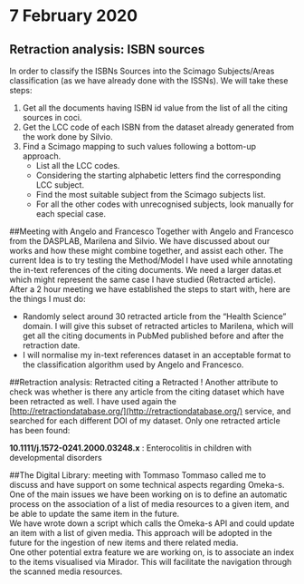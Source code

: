 # 7 February 2020
## Retraction analysis: ISBN sources
In order to classify the ISBNs Sources into the Scimago Subjects/Areas classification (as we have already done with the ISSNs). We will take these steps:

1. Get all the documents having ISBN id value from the list of all the citing sources in coci.
2. Get the LCC code of each ISBN from the dataset already generated from the work done by Silvio.
3. Find a Scimago mapping to such values following a bottom-up approach.
	* List all the LCC codes.
	* Considering the starting alphabetic letters find the corresponding LCC subject.
	*  Find the most suitable subject from the Scimago subjects list.
	* For all the other codes with unrecognised subjects, look manually for each special case. 


##Meeting with Angelo and Francesco
Together with Angelo and Francesco from the DASPLAB, Marilena and Silvio. We have discussed about our works and how these might combine together, and assist each other. The current Idea is to try testing the Method/Model I have used while annotating the in-text references of the citing documents. We need a larger datas.et which might represent the same case I have studied (Retracted article).
After a 2 hour meeting we have established the steps to start with, here are the things I must do:

* Randomly select around 30 retracted article from the “Health Science” domain. I will give this subset of retracted articles to Marilena, which will get all the citing documents in PubMed published before and after the retraction date.
* I will normalise my in-text references dataset in an acceptable format to the classification algorithm used by Angelo and Francesco. 

##Retraction analysis: Retracted citing a Retracted ! 
Another attribute to check was whether is there any article from the citing dataset which have been retracted as well. 
I have used again the [http://retractiondatabase.org/](http://retractiondatabase.org/) service, and searched for each different DOI of my dataset. 
Only one retracted article has been found: 

**10.1111/j.1572-0241.2000.03248.x** : Enterocolitis in children with developmental disorders


##The Digital Library: meeting with Tommaso 
Tommaso called me to discuss and have support on some technical aspects regarding Omeka-s. One of the main issues we have been working on is to define an automatic process on the association of a list of media resources to a given item, and be able to update the same item in the future.   
We have wrote down a script which calls the Omeka-s API and could update an item with a list of given media. This approach will be adopted in the future for the ingestion of new items and there related media.   
One other potential extra feature we are working on, is to associate an index to the items visualised via Mirador. This will facilitate the navigation through the scanned media resources. 
 


 